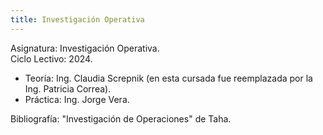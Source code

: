 ```yaml
---
title: Investigación Operativa
---
```


Asignatura: Investigación Operativa. \
Ciclo Lectivo: 2024.

- Teoría: Ing. Claudia Screpnik (en esta cursada fue reemplazada por la Ing. Patricia Correa).
- Práctica: Ing. Jorge Vera.

Bibliografía: "Investigación de Operaciones" de Taha.
